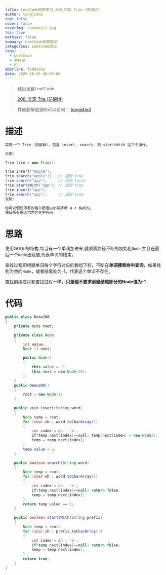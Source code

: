 ```yaml
---
title: LeetCode刷题笔记_208_实现 Trie (前缀树)
author: tongji4m3
top: false
cover: false
coverImg: /images/1.jpg
toc: true
mathjax: false
summary: LeetCode刷题笔记
categories: LeetCode笔记
tags:
  - LeetCode
  - 字符串
  - 树
abbrlink: f5d941ba
date: 2020-10-05 00:00:00
---
```


> 题目出自LeetCode
>
> [208. 实现 Trie (前缀树)](https://leetcode-cn.com/problems/implement-trie-prefix-tree/)
>
>  其他题解或源码可以访问： [tongji4m3](https://github.com/tongji4m3/LeetCode)



# 描述
```java
实现一个 Trie (前缀树)，包含 insert, search, 和 startsWith 这三个操作。

示例:

Trie trie = new Trie();

trie.insert("apple");
trie.search("apple");   // 返回 true
trie.search("app");     // 返回 false
trie.startsWith("app"); // 返回 true
trie.insert("app");   
trie.search("app");     // 返回 true
说明:

你可以假设所有的输入都是由小写字母 a-z 构成的。
保证所有输入均为非空字符串。
```

# 思路

使用`26叉树`的结构,每当有一个单词加进来,就顺着路径不断的初始化`Node`,并且在最后一个`Node`出赋值,代表单词的结束。

查找过程即根据单词每个字符对应的数组下标，不断在**单词搜索树中查询**，如果找到为空的`Node`，或者结尾处为-1，代表这个单词不存在。

查找前缀过程和查找过程一样，**只是他不要求前缀结尾部分的Node值为-1**

# 


# 代码

```java
public class Demo208
{
    private Node root;

    private class Node
    {
        int value;
        Node [] next;

        public Node()
        {
            this.value = -1;
            this.next = new Node[26];
        }
    }
    public Demo208()
    {
        root = new Node();
    }

    public void insert(String word)
    {
        Node temp = root;
        for (char ch : word.toCharArray())
        {
            int index = ch - 'a';
            if(temp.next[index]==null) temp.next[index] = new Node();
            temp = temp.next[index];
        }
        temp.value = 1;
    }

    public boolean search(String word)
    {
        Node temp = root;
        for (char ch : word.toCharArray())
        {
            int index = ch - 'a';
            if(temp.next[index]==null) return false;
            temp = temp.next[index];
        }
        return temp.value == 1;
    }

    public boolean startsWith(String prefix)
    {
        Node temp = root;
        for (char ch : prefix.toCharArray())
        {
            int index = ch - 'a';
            if(temp.next[index]==null) return false;
            temp = temp.next[index];
        }
        return true;
    }
}
```